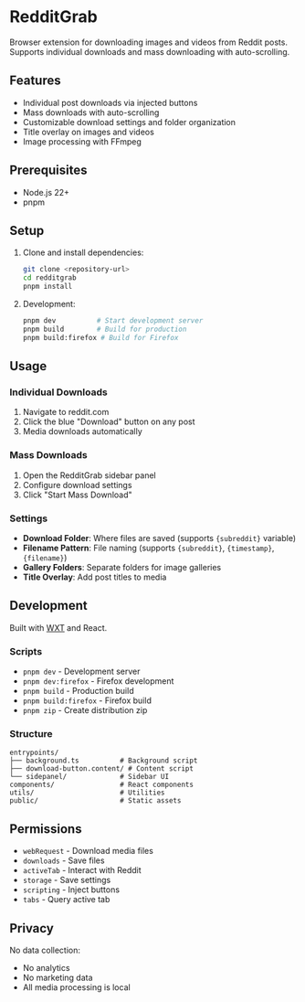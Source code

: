 # RedditGrab

Browser extension for downloading images and videos from Reddit posts. Supports individual downloads and mass downloading with auto-scrolling.

## Features

- Individual post downloads via injected buttons
- Mass downloads with auto-scrolling
- Customizable download settings and folder organization
- Title overlay on images and videos
- Image processing with FFmpeg

## Prerequisites

- Node.js 22+
- pnpm

## Setup

1. Clone and install dependencies:

   ```bash
   git clone <repository-url>
   cd redditgrab
   pnpm install
   ```

2. Development:
   ```bash
   pnpm dev          # Start development server
   pnpm build        # Build for production
   pnpm build:firefox # Build for Firefox
   ```

## Usage

### Individual Downloads

1. Navigate to reddit.com
2. Click the blue "Download" button on any post
3. Media downloads automatically

### Mass Downloads

1. Open the RedditGrab sidebar panel
2. Configure download settings
3. Click "Start Mass Download"

### Settings

- **Download Folder**: Where files are saved (supports `{subreddit}` variable)
- **Filename Pattern**: File naming (supports `{subreddit}`, `{timestamp}`, `{filename}`)
- **Gallery Folders**: Separate folders for image galleries
- **Title Overlay**: Add post titles to media

## Development

Built with [WXT](https://wxt.dev/) and React.

### Scripts

- `pnpm dev` - Development server
- `pnpm dev:firefox` - Firefox development
- `pnpm build` - Production build
- `pnpm build:firefox` - Firefox build
- `pnpm zip` - Create distribution zip

### Structure

```
entrypoints/
├── background.ts          # Background script
├── download-button.content/ # Content script
└── sidepanel/             # Sidebar UI
components/                # React components
utils/                     # Utilities
public/                    # Static assets
```

## Permissions

- `webRequest` - Download media files
- `downloads` - Save files
- `activeTab` - Interact with Reddit
- `storage` - Save settings
- `scripting` - Inject buttons
- `tabs` - Query active tab

## Privacy

No data collection:

- No analytics
- No marketing data
- All media processing is local
